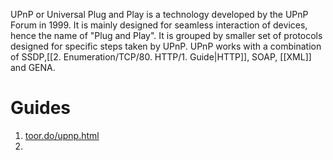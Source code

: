 UPnP or Universal Plug and Play is a technology developed by the UPnP Forum in 1999. It is mainly designed for seamless interaction of devices, hence the name of "Plug and Play". It is grouped by smaller set of protocols designed for specific steps taken by UPnP. UPnP works with a combination of SSDP,[[2. Enumeration/TCP/80. HTTP/1. Guide|HTTP]], SOAP, [[XML]] and GENA.


# Guides

1. [toor.do/upnp.html](https://toor.do/upnp.html)
2. 